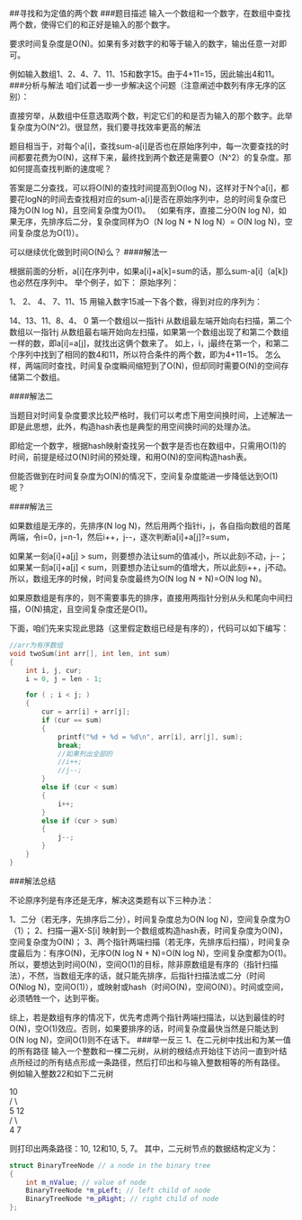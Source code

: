 ##寻找和为定值的两个数
###题目描述
输入一个数组和一个数字，在数组中查找两个数，使得它们的和正好是输入的那个数字。

要求时间复杂度是O(N)。如果有多对数字的和等于输入的数字，输出任意一对即可。

例如输入数组1、2、4、7、11、15和数字15。由于4+11=15，因此输出4和11。
###分析与解法
咱们试着一步一步解决这个问题（注意阐述中数列有序无序的区别）：

直接穷举，从数组中任意选取两个数，判定它们的和是否为输入的那个数字。此举复杂度为O(N^2)。很显然，我们要寻找效率更高的解法

题目相当于，对每个a[i]，查找sum-a[i]是否也在原始序列中，每一次要查找的时间都要花费为O(N)，这样下来，最终找到两个数还是需要O（N^2）的复杂度。那如何提高查找判断的速度呢？

答案是二分查找，可以将O(N)的查找时间提高到O(log N)，这样对于N个a[i]，都要花logN的时间去查找相对应的sum-a[i]是否在原始序列中，总的时间复杂度已降为O(N log N)，且空间复杂度为O(1)。 （如果有序，直接二分O(N log N)，如果无序，先排序后二分，复杂度同样为O（N log N + N log N）= O(N log N)，空间复杂度总为O(1)）。

可以继续优化做到时间O(N)么？
####解法一

根据前面的分析，a[i]在序列中，如果a[i]+a[k]=sum的话，那么sum-a[i]（a[k])也必然在序列中。 举个例子，如下： 原始序列：

1、 2、 4、 7、11、15
用输入数字15减一下各个数，得到对应的序列为：

14、13、11、8、4、 0
第一个数组以一指针i 从数组最左端开始向右扫描，第二个数组以一指针j 从数组最右端开始向左扫描，如果第一个数组出现了和第二个数组一样的数，即a[i]=a[j]，就找出这俩个数来了。 如上，i，j最终在第一个，和第二个序列中找到了相同的数4和11，所以符合条件的两个数，即为4+11=15。 怎么样，两端同时查找，时间复杂度瞬间缩短到了O(N)，但却同时需要O(N)的空间存储第二个数组。

####解法二

当题目对时间复杂度要求比较严格时，我们可以考虑下用空间换时间，上述解法一即是此思想，此外，构造hash表也是典型的用空间换时间的处理办法。

即给定一个数字，根据hash映射查找另一个数字是否也在数组中，只需用O(1)的时间，前提是经过O(N)时间的预处理，和用O(N)的空间构造hash表。

但能否做到在时间复杂度为O(N)的情况下，空间复杂度能进一步降低达到O(1)呢？

####解法三

如果数组是无序的，先排序(N log N)，然后用两个指针i，j，各自指向数组的首尾两端，令i=0，j=n-1，然后i++，j--，逐次判断a[i]+a[j]?=sum，

如果某一刻a[i]+a[j] > sum，则要想办法让sum的值减小，所以此刻i不动，j--；
如果某一刻a[i]+a[j] < sum，则要想办法让sum的值增大，所以此刻i++，j不动。
所以，数组无序的时候，时间复杂度最终为O(N log N + N)=O(N log N)。

如果原数组是有序的，则不需要事先的排序，直接用两指针分别从头和尾向中间扫描，O(N)搞定，且空间复杂度还是O(1)。

下面，咱们先来实现此思路（这里假定数组已经是有序的），代码可以如下编写：
```c++
//arr为有序数组
void twoSum(int arr[], int len, int sum)
{
	int i, j, cur;
	i = 0, j = len - 1;

	for ( ; i < j; )
	{
		cur = arr[i] + arr[j];
		if (cur == sum)
		{
			printf("%d + %d = %d\n", arr[i], arr[j], sum);
			break;
			//如果列出全部的
			//i++;
			//j--;			
		} 
		else if (cur < sum)
		{
			i++;
		}
		else if (cur > sum)
		{
			j--;
		} 
	}
}
```

###解法总结

不论原序列是有序还是无序，解决这类题有以下三种办法：

1、二分（若无序，先排序后二分），时间复杂度总为O(N log N)，空间复杂度为O（1）；
2、扫描一遍X-S[i] 映射到一个数组或构造hash表，时间复杂度为O(N)，空间复杂度为O(N)；
3、两个指针两端扫描（若无序，先排序后扫描），时间复杂度最后为：有序O(N)，无序O(N log N + N)=O(N log N)，空间复杂度都为O(1)。
所以，要想达到时间O(N)，空间O(1)的目标，除非原数组是有序的（指针扫描法），不然，当数组无序的话，就只能先排序，后指针扫描法或二分（时间 O(Nlog N)，空间O(1)），或映射或hash（时间O(N)，空间O(N)）。时间或空间，必须牺牲一个，达到平衡。

综上，若是数组有序的情况下，优先考虑两个指针两端扫描法，以达到最佳的时O(N)，空O(1)效应。否则，如果要排序的话，时间复杂度最快当然是只能达到O(N log N)，空间O(1)则不在话下。
###举一反三
1、在二元树中找出和为某一值的所有路径 输入一个整数和一棵二元树，从树的根结点开始往下访问一直到叶结点所经过的所有结点形成一条路径，然后打印出和与输入整数相等的所有路径。 例如输入整数22和如下二元树

 10  
/ \  
5 12  
/ \  
4 7

则打印出两条路径：10, 12和10, 5, 7。 其中，二元树节点的数据结构定义为：
```c++
struct BinaryTreeNode // a node in the binary tree  
{  
    int m_nValue; // value of node
    BinaryTreeNode *m_pLeft; // left child of node
    BinaryTreeNode *m_pRight; // right child of node
};
```
